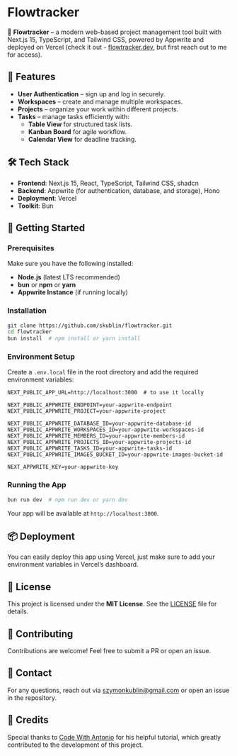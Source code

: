 # Flowtracker
🚀 **Flowtracker** – a modern web-based project management tool built with Next.js 15, TypeScript, and Tailwind CSS, powered by Appwrite and deployed on Vercel (check it out - [flowtracker.dev](https://www.flowtracker.dev), but first reach out to me for access).

## 🌟 Features

- **User Authentication** – sign up and log in securely.
- **Workspaces** – create and manage multiple workspaces.
- **Projects** – organize your work within different projects.
- **Tasks** – manage tasks efficiently with:
  - **Table View** for structured task lists.
  - **Kanban Board** for agile workflow.
  - **Calendar View** for deadline tracking.

## 🛠️ Tech Stack

- **Frontend**: Next.js 15, React, TypeScript, Tailwind CSS, shadcn
- **Backend**: Appwrite (for authentication, database, and storage), Hono
- **Deployment**: Vercel
- **Toolkit**: Bun

## 🚀 Getting Started

### Prerequisites
Make sure you have the following installed:
- **Node.js** (latest LTS recommended)
-  **bun** or **npm** or **yarn**
- **Appwrite Instance** (if running locally)

### Installation
```sh
git clone https://github.com/skublin/flowtracker.git
cd flowtracker
bun install  # npm install or yarn install
```

### Environment Setup
Create a `.env.local` file in the root directory and add the required environment variables:
```
NEXT_PUBLIC_APP_URL=http://localhost:3000  # to use it locally

NEXT_PUBLIC_APPWRITE_ENDPOINT=your-appwrite-endpoint
NEXT_PUBLIC_APPWRITE_PROJECT=your-appwrite-project

NEXT_PUBLIC_APPWRITE_DATABASE_ID=your-appwrite-database-id
NEXT_PUBLIC_APPWRITE_WORKSPACES_ID=your-appwrite-workspaces-id
NEXT_PUBLIC_APPWRITE_MEMBERS_ID=your-appwrite-members-id
NEXT_PUBLIC_APPWRITE_PROJECTS_ID=your-appwrite-projects-id
NEXT_PUBLIC_APPWRITE_TASKS_ID=your-appwrite-tasks-id
NEXT_PUBLIC_APPWRITE_IMAGES_BUCKET_ID=your-appwrite-images-bucket-id

NEXT_APPWRITE_KEY=your-appwrite-key
```

### Running the App
```sh
bun run dev  # npm run dev or yarn dev
```
Your app will be available at `http://localhost:3000`.

## 📦 Deployment
You can easily deploy this app using Vercel, just make sure to add your environment variables in Vercel’s dashboard.

## 📄 License
This project is licensed under the **MIT License**. See the [LICENSE](LICENSE) file for details.

## 🤝 Contributing
Contributions are welcome! Feel free to submit a PR or open an issue.

## 📩 Contact
For any questions, reach out via [szymonkublin@gmail.com](mailto:szymonkublin@gmail.com) or open an issue in the repository.

## 🙌 Credits

Special thanks to [Code With Antonio](https://www.codewithantonio.com/) for his helpful tutorial, which greatly contributed to the development of this project.
